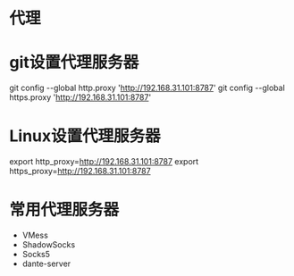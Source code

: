 # 代理

# git设置代理服务器

git config --global http.proxy 'http://192.168.31.101:8787'
git config --global https.proxy 'http://192.168.31.101:8787'

# Linux设置代理服务器

export http_proxy=http://192.168.31.101:8787
export https_proxy=http://192.168.31.101:8787

# 常用代理服务器

- VMess
- ShadowSocks
- Socks5
- dante-server
